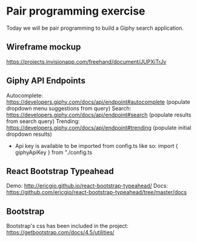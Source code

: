 # Pair programming exercise

Today we will be pair programming to build a Giphy search application.

## Wireframe mockup

https://projects.invisionapp.com/freehand/document/JUPXiTrJv

## Giphy API Endpoints

Autocomplete: https://developers.giphy.com/docs/api/endpoint#autocomplete (populate dropdown menu suggestions from query)
Search: https://developers.giphy.com/docs/api/endpoint#search (populate results from search query)
Trending: https://developers.giphy.com/docs/api/endpoint#trending (populate initial dropdown results)

- Api key is available to be imported from config.ts like so:
  import { giphyApiKey } from "./config.ts

## React Bootstrap Typeahead

Demo: http://ericgio.github.io/react-bootstrap-typeahead/
Docs: https://github.com/ericgio/react-bootstrap-typeahead/tree/master/docs

## Bootstrap

Bootstrap's css has been included in the project:
https://getbootstrap.com/docs/4.5/utilities/
